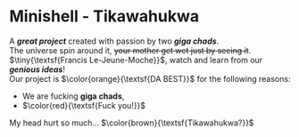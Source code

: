 # Minishell - Tikawahukwa

A ***great project*** created with passion by two ***giga chads***.  
The universe spin around it, ~~your mother get wet just by seeing it~~.  
$\tiny{\textsf{Francis Le-Jeune-Moche}}$, watch and learn from our ***genious ideas***!  
Our project is $\color{orange}{\textsf{DA BEST}}$ for the following reasons:  
- We are fucking **giga chads**,
- $\color{red}{\textsf{Fuck you!}}$

My head hurt so much... $\color{brown}{\textsf{Tikawahukwa?}}$

